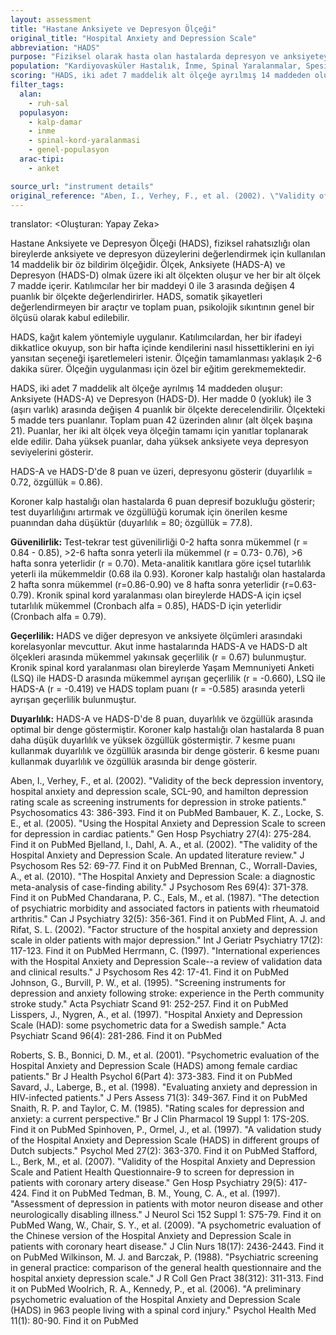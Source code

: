 ```yaml
---
layout: assessment
title: "Hastane Anksiyete ve Depresyon Ölçeği"
original_title: "Hospital Anxiety and Depression Scale"
abbreviation: "HADS"
purpose: "Fiziksel olarak hasta olan hastalarda depresyon ve anksiyeteyi belirlemek için geliştirilmiş iki boyutlu bir ölçektir."
population: "Kardiyovasküler Hastalık, İnme, Spinal Yaralanmalar, Spesifik Olmayan Hasta Popülasyonu"
scoring: "HADS, iki adet 7 maddelik alt ölçeğe ayrılmış 14 maddeden oluşur: Anksiyete (HADS-A) ve Depresyon (HADS-D). Her madde 0 (yokluk) ile 3 (aşırı varlık) arasında değişen 4 puanlık bir ölçekte derecelendirilir. Toplam puan 42 üzerinden alınır (alt ölçek başına 21). Daha yüksek puanlar, daha yüksek anksiyete veya depresyon seviyelerini gösterir."
filter_tags:
  alan:
    - ruh-sal
  populasyon:
    - kalp-damar
    - inme
    - spinal-kord-yaralanmasi
    - genel-populasyon
  arac-tipi:
    - anket

source_url: "instrument details"
original_reference: "Aben, I., Verhey, F., et al. (2002). \"Validity of the beck depression inventory, hospital anxiety and depression scale, SCL-90, and hamilton depression rating scale as screening instruments for depression in stroke patients.\" Psychosomatics 43: 386-393."
---
```


translator: <Oluşturan: Yapay Zeka>



Hastane Anksiyete ve Depresyon Ölçeği (HADS), fiziksel rahatsızlığı olan bireylerde anksiyete ve depresyon düzeylerini değerlendirmek için kullanılan 14 maddelik bir öz bildirim ölçeğidir. Ölçek, Anksiyete (HADS-A) ve Depresyon (HADS-D) olmak üzere iki alt ölçekten oluşur ve her bir alt ölçek 7 madde içerir. Katılımcılar her bir maddeyi 0 ile 3 arasında değişen 4 puanlık bir ölçekte değerlendirirler. HADS, somatik şikayetleri değerlendirmeyen bir araçtır ve toplam puan, psikolojik sıkıntının genel bir ölçüsü olarak kabul edilebilir.


HADS, kağıt kalem yöntemiyle uygulanır. Katılımcılardan, her bir ifadeyi dikkatlice okuyup, son bir hafta içinde kendilerini nasıl hissettiklerini en iyi yansıtan seçeneği işaretlemeleri istenir. Ölçeğin tamamlanması yaklaşık 2-6 dakika sürer. Ölçeğin uygulanması için özel bir eğitim gerekmemektedir.


HADS, iki adet 7 maddelik alt ölçeğe ayrılmış 14 maddeden oluşur: Anksiyete (HADS-A) ve Depresyon (HADS-D). Her madde 0 (yokluk) ile 3 (aşırı varlık) arasında değişen 4 puanlık bir ölçekte derecelendirilir. Ölçekteki 5 madde ters puanlanır. Toplam puan 42 üzerinden alınır (alt ölçek başına 21). Puanlar, her iki alt ölçek veya ölçeğin tamamı için yanıtlar toplanarak elde edilir. Daha yüksek puanlar, daha yüksek anksiyete veya depresyon seviyelerini gösterir.


HADS-A ve HADS-D'de 8 puan ve üzeri, depresyonu gösterir (duyarlılık = 0.72, özgüllük = 0.86).

Koroner kalp hastalığı olan hastalarda 6 puan depresif bozukluğu gösterir; test duyarlılığını artırmak ve özgüllüğü korumak için önerilen kesme puanından daha düşüktür (duyarlılık = 80; özgüllük = 77.8).


**Güvenilirlik:**
Test-tekrar test güvenilirliği 0-2 hafta sonra mükemmel (r = 0.84 - 0.85), >2-6 hafta sonra yeterli ila mükemmel (r = 0.73- 0.76), >6 hafta sonra yeterlidir (r = 0.70). Meta-analitik kanıtlara göre içsel tutarlılık yeterli ila mükemmeldir (0.68 ila 0.93). Koroner kalp hastalığı olan hastalarda 2 hafta sonra mükemmel (r=0.86-0.90) ve 8 hafta sonra yeterlidir (r=0.63-0.79). Kronik spinal kord yaralanması olan bireylerde HADS-A için içsel tutarlılık mükemmel (Cronbach alfa = 0.85), HADS-D için yeterlidir (Cronbach alfa = 0.79).

**Geçerlilik:**
HADS ve diğer depresyon ve anksiyete ölçümleri arasındaki korelasyonlar mevcuttur. Akut inme hastalarında HADS-A ve HADS-D alt ölçekleri arasında mükemmel yakınsak geçerlilik (r = 0.67) bulunmuştur. Kronik spinal kord yaralanması olan bireylerde Yaşam Memnuniyeti Anketi (LSQ) ile HADS-D arasında mükemmel ayrışan geçerlilik (r = -0.660), LSQ ile HADS-A (r = -0.419) ve HADS toplam puanı (r = -0.585) arasında yeterli ayrışan geçerlilik bulunmuştur.

**Duyarlılık:**
HADS-A ve HADS-D'de 8 puan, duyarlılık ve özgüllük arasında optimal bir denge göstermiştir. Koroner kalp hastalığı olan hastalarda 8 puan daha düşük duyarlılık ve yüksek özgüllük göstermiştir. 7 kesme puanı kullanmak duyarlılık ve özgüllük arasında bir denge gösterir. 6 kesme puanı kullanmak duyarlılık ve özgüllük arasında bir denge gösterir.


Aben, I., Verhey, F., et al. (2002). "Validity of the beck depression inventory, hospital anxiety and depression scale, SCL-90, and hamilton depression rating scale as screening instruments for depression in stroke patients." Psychosomatics 43: 386-393.
Find it on PubMed
Bambauer, K. Z., Locke, S. E., et al. (2005). "Using the Hospital Anxiety and Depression Scale to screen for depression in cardiac patients." Gen Hosp Psychiatry 27(4): 275-284.
Find it on PubMed
Bjelland, I., Dahl, A. A., et al. (2002). "The validity of the Hospital Anxiety and Depression Scale. An updated literature review." J Psychosom Res 52: 69-77.
Find it on PubMed
Brennan, C., Worrall-Davies, A., et al. (2010). "The Hospital Anxiety and Depression Scale: a diagnostic meta-analysis of case-finding ability." J Psychosom Res 69(4): 371-378.
Find it on PubMed
Chandarana, P. C., Eals, M., et al. (1987). "The detection of psychiatric morbidity and associated factors in patients with rheumatoid arthritis." Can J Psychiatry 32(5): 356-361.
Find it on PubMed
Flint, A. J. and Rifat, S. L. (2002). "Factor structure of the hospital anxiety and depression scale in older patients with major depression." Int J Geriatr Psychiatry 17(2): 117-123.
Find it on PubMed
Herrmann, C. (1997). "International experiences with the Hospital Anxiety and Depression Scale--a review of validation data and clinical results." J Psychosom Res 42: 17-41.
Find it on PubMed
Johnson, G., Burvill, P. W., et al. (1995). "Screening instruments for depression and anxiety following stroke: experience in the Perth community stroke study." Acta Psychiatr Scand 91: 252-257.
Find it on PubMed
Lisspers, J., Nygren, A., et al. (1997). "Hospital Anxiety and Depression Scale (HAD): some psychometric data for a Swedish sample." Acta Psychiatr Scand 96(4): 281-286.
Find it on PubMed

Roberts, S. B., Bonnici, D. M., et al. (2001). "Psychometric evaluation of the Hospital Anxiety and Depression Scale (HADS) among female cardiac patients." Br J Health Psychol 6(Part 4): 373-383.
Find it on PubMed
Savard, J., Laberge, B., et al. (1998). "Evaluating anxiety and depression in HIV-infected patients." J Pers Assess 71(3): 349-367.
Find it on PubMed
Snaith, R. P. and Taylor, C. M. (1985). "Rating scales for depression and anxiety: a current perspective." Br J Clin Pharmacol 19 Suppl 1: 17S-20S.
Find it on PubMed
Spinhoven, P., Ormel, J., et al. (1997). "A validation study of the Hospital Anxiety and Depression Scale (HADS) in different groups of Dutch subjects." Psychol Med 27(2): 363-370.
Find it on PubMed
Stafford, L., Berk, M., et al. (2007). "Validity of the Hospital Anxiety and Depression Scale and Patient Health Questionnaire-9 to screen for depression in patients with coronary artery disease." Gen Hosp Psychiatry 29(5): 417-424.
Find it on PubMed
Tedman, B. M., Young, C. A., et al. (1997). "Assessment of depression in patients with motor neuron disease and other neurologically disabling illness." J Neurol Sci 152 Suppl 1: S75-79.
Find it on PubMed
Wang, W., Chair, S. Y., et al. (2009). "A psychometric evaluation of the Chinese version of the Hospital Anxiety and Depression Scale in patients with coronary heart disease." J Clin Nurs 18(17): 2436-2443.
Find it on PubMed
Wilkinson, M. J. and Barczak, P. (1988). "Psychiatric screening in general practice: comparison of the general health questionnaire and the hospital anxiety depression scale." J R Coll Gen Pract 38(312): 311-313.
Find it on PubMed
Woolrich, R. A., Kennedy, P., et al. (2006). "A preliminary psychometric evaluation of the Hospital Anxiety and Depression Scale (HADS) in 963 people living with a spinal cord injury." Psychol Health Med 11(1): 80-90.
Find it on PubMed
